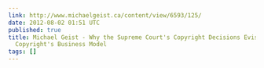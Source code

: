 ```yaml
---
link: http://www.michaelgeist.ca/content/view/6593/125/
date: 2012-08-02 01:51 UTC
published: true
title: Michael Geist - Why the Supreme Court's Copyright Decisions Eviscerate Access
  Copyright's Business Model
tags: []
---
```



